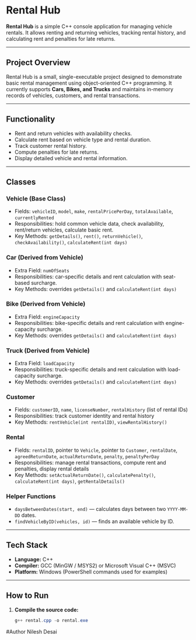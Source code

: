 # Rental Hub

**Rental Hub** is a simple C++ console application for managing vehicle rentals. It allows renting and returning vehicles, tracking rental history, and calculating rent and penalties for late returns.  

---

## Project Overview

Rental Hub is a small, single-executable project designed to demonstrate basic rental management using object-oriented C++ programming. It currently supports **Cars, Bikes, and Trucks** and maintains in-memory records of vehicles, customers, and rental transactions.

---

## Functionality

- Rent and return vehicles with availability checks.
- Calculate rent based on vehicle type and rental duration.
- Track customer rental history.
- Compute penalties for late returns.
- Display detailed vehicle and rental information.

---

## Classes

### Vehicle (Base Class)
- Fields: `vehicleID`, `model`, `make`, `rentalPricePerDay`, `totalAvailable`, `currentlyRented`
- Responsibilities: hold common vehicle data, check availability, rent/return vehicles, calculate basic rent.
- Key Methods: `getDetails()`, `rent()`, `returnVehicle()`, `checkAvailability()`, `calculateRent(int days)`

### Car (Derived from Vehicle)
- Extra Field: `numOfSeats`
- Responsibilities: car-specific details and rent calculation with seat-based surcharge.
- Key Methods: overrides `getDetails()` and `calculateRent(int days)`

### Bike (Derived from Vehicle)
- Extra Field: `engineCapacity`
- Responsibilities: bike-specific details and rent calculation with engine-capacity surcharge.
- Key Methods: overrides `getDetails()` and `calculateRent(int days)`

### Truck (Derived from Vehicle)
- Extra Field: `loadCapacity`
- Responsibilities: truck-specific details and rent calculation with load-capacity surcharge.
- Key Methods: overrides `getDetails()` and `calculateRent(int days)`

### Customer
- Fields: `customerID`, `name`, `licenseNumber`, `rentalHistory` (list of rental IDs)
- Responsibilities: track customer identity and rental history
- Key Methods: `rentVehicle(int rentalID)`, `viewRentalHistory()`

### Rental
- Fields: `rentalID`, pointer to `Vehicle`, pointer to `Customer`, `rentalDate`, `agreedReturnDate`, `actualReturnDate`, `penalty`, `penaltyPerDay`
- Responsibilities: manage rental transactions, compute rent and penalties, display rental details
- Key Methods: `setActualReturnDate()`, `calculatePenalty()`, `calculateRent(int days)`, `getRentalDetails()`

### Helper Functions
- `daysBetweenDates(start, end)` — calculates days between two `YYYY-MM-DD` dates.
- `findVehicleByID(vehicles, id)` — finds an available vehicle by ID.

---

## Tech Stack

- **Language:** C++
- **Compiler:** GCC (MinGW / MSYS2) or Microsoft Visual C++ (MSVC)
- **Platform:** Windows (PowerShell commands used for examples)

---

## How to Run

1. **Compile the source code:**  
   ```powershell
   g++ rental.cpp -o rental.exe

#Author
Nilesh Desai
